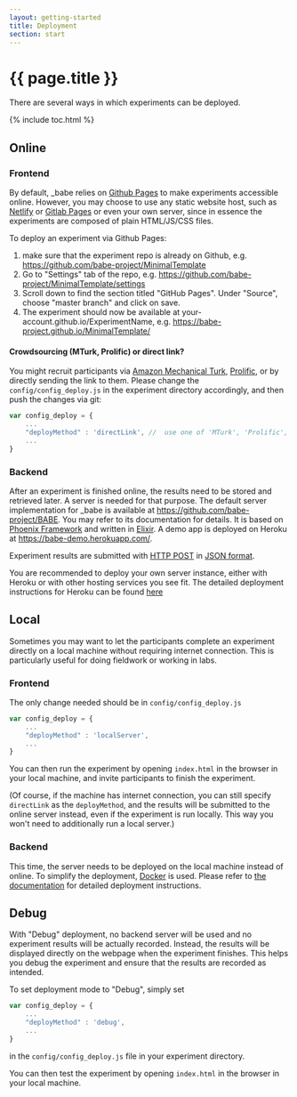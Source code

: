 ```yaml
---
layout: getting-started
title: Deployment
section: start
---
```


# {{ page.title }}

There are several ways in which experiments can be deployed.

{% include toc.html %}

## Online

### Frontend

By default, _babe relies on [Github Pages](https://pages.github.com/) to make experiments accessible online. However, you may choose to use any static website host, such as [Netlify](https://www.netlify.com/) or [Gitlab Pages](https://about.gitlab.com/features/pages/) or even your own server, since in essence the experiments are composed of plain HTML/JS/CSS files.

To deploy an experiment via Github Pages:
1. make sure that the experiment repo is already on Github, e.g. https://github.com/babe-project/MinimalTemplate
2. Go to "Settings" tab of the repo, e.g. https://github.com/babe-project/MinimalTemplate/settings
3. Scroll down to find the section titled "GitHub Pages". Under "Source", choose "master branch" and click on save.
4. The experiment should now be available at your-account.github.io/ExperimentName, e.g. https://babe-project.github.io/MinimalTemplate/

<!--- Make sure that the entry point of the experiment is named `index.html`. Otherwise Github Pages will not be able to serve the experiment correctly. -->

#### Crowdsourcing (MTurk, Prolific) or direct link?
You might recruit participants via [Amazon Mechanical Turk](https://www.mturk.com/), [Prolific](https://www.prolific.ac/), or by directly sending the link to them. Please change the `config/config_deploy.js` in the experiment directory accordingly, and then push the changes via git:

```javascript
var config_deploy = {
	...
	"deployMethod" : 'directLink', //  use one of 'MTurk', 'Prolific', 'directLink'
	...
}
```

### Backend
After an experiment is finished online, the results need to be stored and retrieved later. A server is needed for that purpose. The default server implementation for _babe is available at https://github.com/babe-project/BABE. You may refer to its documentation for details. It is based on [Phoenix Framework](http://phoenixframework.org/) and written in [Elixir](https://elixir-lang.org/). A demo app is deployed on Heroku at https://babe-demo.herokuapp.com/.

Experiment results are submitted with [HTTP POST](https://en.wikipedia.org/wiki/HTTP_POST) in [JSON format](https://en.wikipedia.org/wiki/JSON).

You are recommended to deploy your own server instance, either with Heroku or with other hosting services you see fit. The detailed deployment instructions for Heroku can be found [here](https://babe-project.github.io/babe_site/docs/deployment.html#online-server-deployment-instructions-with-heroku)

## Local
Sometimes you may want to let the participants complete an experiment directly on a local machine without requiring internet connection. This is particularly useful for doing fieldwork or working in labs.

### Frontend
The only change needed should be in `config/config_deploy.js`

```javascript
var config_deploy = {
	...
	"deployMethod" : 'localServer',
	...
}
```

You can then run the experiment by opening `index.html` in the browser in your local machine, and invite participants to finish the experiment.

(Of course, if the machine has internet connection, you can still specify `directLink` as the `deployMethod`, and the results will be submitted to the online server instead, even if the experiment is run locally. This way you won't need to additionally run a local server.)

### Backend
This time, the server needs to be deployed on the local machine instead of online. To simplify the deployment, [Docker](https://www.docker.com/) is used. Please refer to [the documentation](https://babe-project.github.io/babe_site/docs/deployment.html#local-server-deployment-instructions-with-docker) for detailed deployment instructions.

## Debug
With "Debug" deployment, no backend server will be used and no experiment results will be actually recorded. Instead, the results will be displayed directly on the webpage when the experiment finishes. This helps you debug the experiment and ensure that the results are recorded as intended.

To set deployment mode to "Debug", simply set

```javascript
var config_deploy = {
	...
	"deployMethod" : 'debug',
	...
}
```

in the `config/config_deploy.js` file in your experiment directory.

You can then test the experiment by opening `index.html` in the browser in your local machine.
